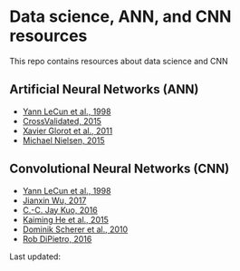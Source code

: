 # Data science, ANN, and CNN resources 

This repo contains resources about data science and CNN

## Artificial Neural Networks (ANN)

- [Yann LeCun et al., 1998](http://yann.lecun.com/exdb/publis/pdf/lecun-98b.pdf)
- [CrossValidated, 2015](http://stats.stackexchange.com/questions/154879/a-list-of-cost-functions-used-in-neural-networks-alongside-applications)
- [Xavier Glorot et al., 2011](https://proceedings.mlr.press/v15/glorot11a/glorot11a.pdf)
- [Michael Nielsen, 2015](http://neuralnetworksanddeeplearning.com/chap2.html)

## Convolutional Neural Networks (CNN)

- [Yann LeCun et al., 1998](http://yann.lecun.com/exdb/publis/pdf/lecun-01a.pdf)
- [Jianxin Wu, 2017](https://cs.nju.edu.cn/wujx/paper/CNN.pdf)
- [C.-C. Jay Kuo, 2016](https://arxiv.org/pdf/1609.04112.pdf)
- [Kaiming He et al., 2015](https://arxiv.org/pdf/1502.01852.pdf)
- [Dominik Scherer et al., 2010](https://www.ais.uni-bonn.de/papers/icann2010_maxpool.pdf)
- [Rob DiPietro, 2016](https://rdipietro.github.io/friendly-intro-to-cross-entropy-loss/)

Last updated: <time>
